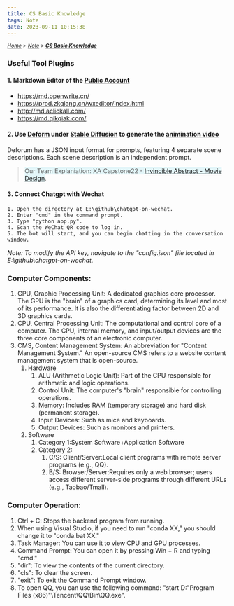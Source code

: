 ```yaml
---
title: CS Basic Knowledge
tags: Note
date: 2023-09-11 10:15:38
---
```

*<small>[Home](/Home/index.html) > [Note](/tags/Note/index.html) > **[CS Basic Knowledge](/2023/09/11/Note笔记/CS-Basic-Knowledge/index.html)**</small>*

### Useful Tool Plugins
#### 1. Markdown Editor of the [Public Account](https://wechatwiki.com/wechat-resources/wechat-official-account-marketing-platform-epic-tutorial-guide/)
- https://md.openwrite.cn/
- https://prod.zkqiang.cn/wxeditor/index.html
- http://md.aclickall.com/
- https://md.qikqiak.com/

#### 2. Use [Deform](https://github.com/deforum-art/deforum-stable-diffusion) under [Stable Diffusion](https://stablediffusionweb.com/) to generate the [animination video](https://zhuanlan.zhihu.com/p/624487125)

Deforum has a JSON input format for prompts, featuring 4 separate scene descriptions. Each scene description is an independent prompt. 

> <span style="background-color:#e3f6f9;"> Our Team Explaniation: XA Capstone22 - [Invincible Abstract - Movie Design](https://u0b0rmsz9b8.feishu.cn/file/T0pYbPPH0opGFxxSDKNcPYTbnxh?from=from_copylink)</span>.


#### 3. Connect Chatgpt with Wechat 
```
1. Open the directory at E:\github\chatgpt-on-wechat.
2. Enter "cmd" in the command prompt.
3. Type "python app.py".
4. Scan the WeChat QR code to log in.
5. The bot will start, and you can begin chatting in the conversation window.
```
*Note: To modify the API key, navigate to the "config.json" file located in E:\github\chatgpt-on-wechat.*

### Computer Components:
1. GPU, Graphic Processing Unit: A dedicated graphics core processor. The GPU is the "brain" of a graphics card, determining its level and most of its performance. It is also the differentiating factor between 2D and 3D graphics cards.
2. CPU, Central Processing Unit: The computational and control core of a computer. The CPU, internal memory, and input/output devices are the three core components of an electronic computer.
3. CMS, Content Management System: An abbreviation for "Content Management System." An open-source CMS refers to a website content management system that is open-source.
   1. Hardware
      1. ALU (Arithmetic Logic Unit): Part of the CPU responsible for arithmetic and logic operations.
      2. Control Unit: The computer's "brain" responsible for controlling operations.
      3. Memory: Includes RAM (temporary storage) and hard disk (permanent storage).
      4. Input Devices: Such as mice and keyboards.
      5. Output Devices: Such as monitors and printers.
   2. Software
      1. Category 1:System Software+Application Software
      2. Category 2:
         1. C/S: Client/Server:Local client programs with remote server programs (e.g., QQ).
         2. B/S: Browser/Server:Requires only a web browser; users access different server-side programs through different URLs (e.g., Taobao/Tmall).

### Computer Operation:
1. Ctrl + C: Stops the backend program from running.
2. When using Visual Studio, if you need to run "conda XX," you should change it to "conda.bat XX."
3. Task Manager: You can use it to view CPU and GPU processes.
4. Command Prompt: You can open it by pressing Win + R and typing "cmd."
5. "dir": To view the contents of the current directory.
6. "cls": To clear the screen.
7. "exit": To exit the Command Prompt window.
8. To open QQ, you can use the following command: "start D:"Program Files (x86)"\Tencent\QQ\Bin\QQ.exe".

